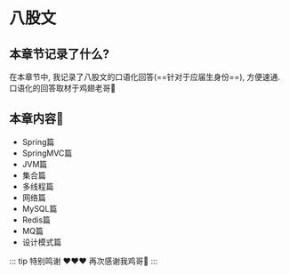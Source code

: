 # 八股文

## 本章节记录了什么?

在本章节中, 我记录了八股文的口语化回答(==针对于应届生身份==), 方便速通. 口语化的回答取材于鸡翅老哥🐔 

## 本章内容🌟

* Spring篇
* SpringMVC篇
* JVM篇
* 集合篇
* 多线程篇
* 网络篇
* MySQL篇
* Redis篇
* MQ篇
* 设计模式篇


::: tip 特别鸣谢
♥️♥️♥️
再次感谢我鸡哥🐔
:::

